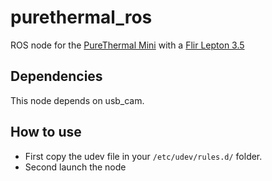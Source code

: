 # purethermal_ros
ROS node for the [PureThermal Mini](https://store.groupgets.com/collections/flir-lepton-accessories/products/purethermal-mini-flir-lepton-smart-i-o-module) with a [Flir Lepton 3.5](https://store.groupgets.com/collections/flir-lepton-accessories/products/flir-lepton-3-5)

## Dependencies

This node depends on usb_cam. 

## How to use
- First copy the udev file in your `/etc/udev/rules.d/` folder.
- Second launch the node